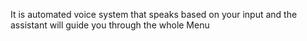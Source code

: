 It is automated voice system that speaks based on your input and the assistant will guide you through the whole Menu
